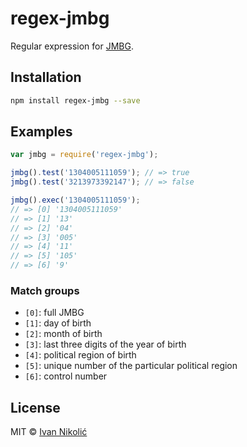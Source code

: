 # regex-jmbg

Regular expression for [JMBG](http://en.wikipedia.org/wiki/Unique_Master_Citizen_Number).

## Installation

```sh
npm install regex-jmbg --save
```

## Examples

```js
var jmbg = require('regex-jmbg');

jmbg().test('1304005111059'); // => true
jmbg().test('3213973392147'); // => false

jmbg().exec('1304005111059');
// => [0] '1304005111059'
// => [1] '13'
// => [2] '04'
// => [3] '005'
// => [4] '11'
// => [5] '105'
// => [6] '9'
```

### Match groups

* `[0]`: full JMBG
* `[1]`: day of birth
* `[2]`: month of birth
* `[3]`: last three digits of the year of birth
* `[4]`: political region of birth
* `[5]`: unique number of the particular political region
* `[6]`: control number

## License

MIT © [Ivan Nikolić](http://ivannikolic.com)
